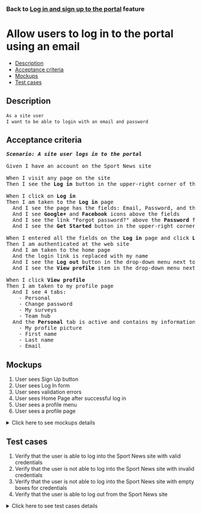 ### Back to [Log in and sign up to the portal](../../) feature

# Allow users to log in to the portal using an email

- [Description](#description)
- [Acceptance criteria](#acceptance-criteria)
- [Mockups](#mockups)
- [Test cases](#test-cases)

## Description

    As a site user
    I want to be able to login with an email and password

## Acceptance criteria

<pre>
<b><i>Scenario: A site user logs in to the portal</i></b>

Given I have an account on the Sport News site

When I visit any page on the site
Then I see the <b>Log in</b> button in the upper-right corner of the page

When I click on <b>Log in</b>
Then I am taken to the <b>Log in</b> page
  And I see the page has the fields: Email, Password, and the Log in button
  And I see <b>Google+</b> and <b>Facebook</b> icons above the fields
  And I see the link "Forgot password?" above the <b>Password</b> field
  And I see the <b>Get Started</b> button in the upper-right corner of the page, next to the label "Don’t have an account?"

When I entered all the fields on the <b>Log in</b> page and click <b>Log in</b>
Then I am authenticated at the web site
  And I am taken to the home page
  And the login link is replaced with my name
  And I see the <b>Log out</b> button in the drop-down menu next to my name
  And I see the <b>View profile</b> item in the drop-down menu next to my name

When I click <b>View profile</b>
Then I am taken to my profile page
  And I see 4 tabs:
    - Personal
    - Change password
    - My surveys
    - Team hub
  And the <b>Personal</b> tab is active and contains my information:
    - My profile picture
    - First name
    - Last name
    - Email
</pre>

## Mockups

1. User sees Sign Up button
2. User sees Log In form
3. User sees validation errors
4. User sees Home Page after successful log in
5. User sees a profile menu
6. User sees a profile page

<details>
  <summary>Click here to see mockups details</summary>

**1. User sees Sign Up button:**

![User sees Sign Up button](/products/sport_news_portal/web_application_features/log_in_and_sign_up/images/home_page_logged_out_user.png)

**2. User sees Log In form:**

![User sees Log In form](/products/sport_news_portal/web_application_features/log_in_and_sign_up/images/log_in_empty_form.png)

**3. User sees validation errors:**

![User sees validation errors](/products/sport_news_portal/web_application_features/log_in_and_sign_up/images/log_in_form_validation.png)

**4. User sees Home Page after successful log in:**

![User sees Home Page after successful log in](/products/sport_news_portal/web_application_features/log_in_and_sign_up/images/home_page_logged_in_user.png)

**5. User sees a profile menu:**

![User sees a profile menu](/products/sport_news_portal/web_application_features/log_in_and_sign_up/images/user_profile_menu_for_email_registration.png)

**6. User sees a profile page:**

![User sees a profile page](/products/sport_news_portal/web_application_features/log_in_and_sign_up/images/user_profile_page.png)

</details>

## Test cases

1. Verify that the user is able to log into the Sport News site with valid credentials
2. Verify that the user is not able to log into the Sport News site with invalid credentials
3. Verify that the user is not able to log into the Sport News site with empty boxes for credentials
4. Verify that the user is able to log out from the Sport News site

<details>
  <summary>Click here to see test cases details</summary>

### **#1. Verify that the user is able to log into the Sport News site with valid credentials**

|Preconditions|Steps|Expected result
------|-------|----------
|- Go to Sport News home page</br>- Have a site user account registered|1) Click **Log in** in the upper-right corner of the page</br>2) Enter valid data in the **Email address** and **Password** fields</br>3) Click **Log in**|3) User is successfully logged in|

### **#2. Verify that the user is not able to log into the Sport News site with invalid credentials**

|Preconditions|Steps|Expected result
------|-------|----------
|- Go to Sport News home page|1) Click **Log in** in the upper-right corner of the page</br>2) Enter invalid data in the **Email address** or **Password** fields</br>3) Click **Log in**|3) User is not able to log in with invalid credentials|

### **#3. Verify that the user is not able to log into the Sport News site with empty boxes for credentials**

|Preconditions|Steps|Expected result
------|-------|----------
|- Go to Sport News home page|1) Click **Log in** in the upper-right corner of the page</br>2) Leave the Email address and Password fields empty</br>3) Click **Log in**|3) User is not able to log in to account with invalid credentials|

### **#4. Verify that the user is able to log out from the Sport News site**

|Preconditions|Steps|Expected result
------|-------|----------
|- Go to Sport News home page</br>- The user is logged in|1) Click the drop-down button on the right of the profile picture</br>2) Select **Log out** from the drop-down menu|2) User is logged out from the Sport News site|
</details>
